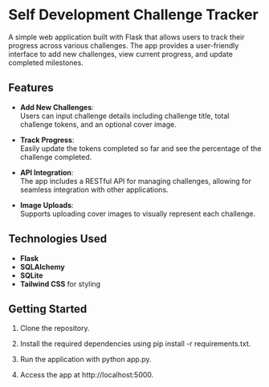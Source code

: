 # Self Development Challenge Tracker  
A simple web application built with Flask that allows users to track their progress across various challenges. The app provides a user-friendly interface to add new challenges, view current progress, and update completed milestones.  

## Features  
- **Add New Challenges**:  
  Users can input challenge details including challenge title, total challenge tokens, and an optional cover image.  

- **Track Progress**:  
  Easily update the tokens completed so far and see the percentage of the challenge completed.  

- **API Integration**:  
  The app includes a RESTful API for managing challenges, allowing for seamless integration with other applications.  

- **Image Uploads**:  
  Supports uploading cover images to visually represent each challenge.  

## Technologies Used
- **Flask**
- **SQLAlchemy**
- **SQLite**
- **Tailwind CSS** for styling

## Getting Started
1. Clone the repository.

2. Install the required dependencies using pip install -r requirements.txt.

3. Run the application with python app.py.

4. Access the app at http://localhost:5000.

